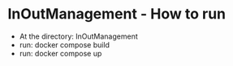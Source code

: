 # InOutManagement - How to run
- At the directory: InOutManagement
- run: docker compose build
- run: docker compose up
